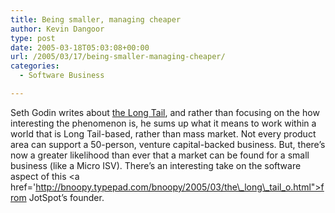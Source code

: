 ```yaml
---
title: Being smaller, managing cheaper
author: Kevin Dangoor
type: post
date: 2005-03-18T05:03:08+00:00
url: /2005/03/17/being-smaller-managing-cheaper/
categories:
  - Software Business

---
```

Seth Godin writes about [the Long Tail][1], and rather than focusing on the how interesting the phenomenon is, he sums up what it means to work within a world that is Long Tail-based, rather than mass market. Not every product area can support a 50-person, venture capital-backed business. But, there&#8217;s now a greater likelihood than ever that a market can be found for a small business (like a Micro ISV). There&#8217;s an interesting take on the software aspect of this <a href='http://bnoopy.typepad.com/bnoopy/2005/03/the\_long\_tail_o.html">from JotSpot&#8217;s founder</a>.

 [1]: http://sethgodin.typepad.com/seths_blog/2005/03/thinking_about_.html "Seth's Blog: Thinking about the Long Tail (part 1)"